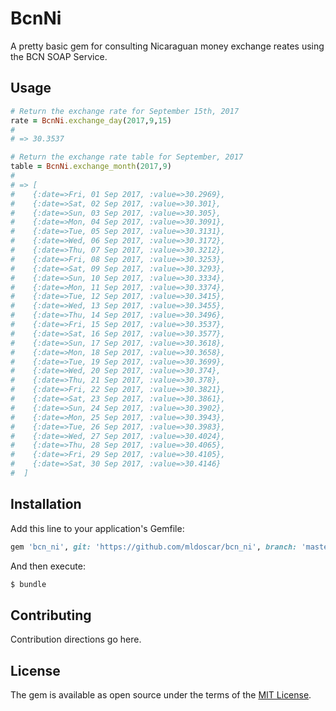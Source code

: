 # BcnNi
A pretty basic gem for consulting Nicaraguan money exchange reates using the BCN SOAP Service.

## Usage
```ruby
# Return the exchange rate for September 15th, 2017
rate = BcnNi.exchange_day(2017,9,15)
# 
# => 30.3537

# Return the exchange rate table for September, 2017
table = BcnNi.exchange_month(2017,9)
#
# => [
#    {:date=>Fri, 01 Sep 2017, :value=>30.2969},
#    {:date=>Sat, 02 Sep 2017, :value=>30.301},
#    {:date=>Sun, 03 Sep 2017, :value=>30.305},
#    {:date=>Mon, 04 Sep 2017, :value=>30.3091},
#    {:date=>Tue, 05 Sep 2017, :value=>30.3131},
#    {:date=>Wed, 06 Sep 2017, :value=>30.3172},
#    {:date=>Thu, 07 Sep 2017, :value=>30.3212},
#    {:date=>Fri, 08 Sep 2017, :value=>30.3253},
#    {:date=>Sat, 09 Sep 2017, :value=>30.3293},
#    {:date=>Sun, 10 Sep 2017, :value=>30.3334},
#    {:date=>Mon, 11 Sep 2017, :value=>30.3374},
#    {:date=>Tue, 12 Sep 2017, :value=>30.3415},
#    {:date=>Wed, 13 Sep 2017, :value=>30.3455},
#    {:date=>Thu, 14 Sep 2017, :value=>30.3496},
#    {:date=>Fri, 15 Sep 2017, :value=>30.3537},
#    {:date=>Sat, 16 Sep 2017, :value=>30.3577},
#    {:date=>Sun, 17 Sep 2017, :value=>30.3618},
#    {:date=>Mon, 18 Sep 2017, :value=>30.3658},
#    {:date=>Tue, 19 Sep 2017, :value=>30.3699},
#    {:date=>Wed, 20 Sep 2017, :value=>30.374},
#    {:date=>Thu, 21 Sep 2017, :value=>30.378},
#    {:date=>Fri, 22 Sep 2017, :value=>30.3821},
#    {:date=>Sat, 23 Sep 2017, :value=>30.3861},
#    {:date=>Sun, 24 Sep 2017, :value=>30.3902},
#    {:date=>Mon, 25 Sep 2017, :value=>30.3943},
#    {:date=>Tue, 26 Sep 2017, :value=>30.3983},
#    {:date=>Wed, 27 Sep 2017, :value=>30.4024},
#    {:date=>Thu, 28 Sep 2017, :value=>30.4065},
#    {:date=>Fri, 29 Sep 2017, :value=>30.4105},
#    {:date=>Sat, 30 Sep 2017, :value=>30.4146}
#  ]

```

## Installation
Add this line to your application's Gemfile:

```ruby
gem 'bcn_ni', git: 'https://github.com/mldoscar/bcn_ni', branch: 'master'
```

And then execute:
```bash
$ bundle
```

## Contributing
Contribution directions go here.

## License
The gem is available as open source under the terms of the [MIT License](http://opensource.org/licenses/MIT).
